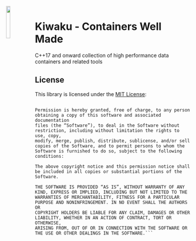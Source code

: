 <img src="https://github.com/jfalcou/kiwaku/raw/develop/doc/_static/logo.png" alt="" data-canonical-src="https://github.com/jfalcou/eve/kiwaku/develop/doc/_static/logo.png" align="left"  width="15%" height="15%" />

# Kiwaku - Containers Well Made

C++17 and onward collection of high performance data containers and related tools


## License

This library is licensed under the [MIT License](http://opensource.org/licenses/MIT):

```Copyright (c) 2020 Joel FALCOU

Permission is hereby granted, free of charge, to any person obtaining a copy of this software and associated documentation
files (the “Software”), to deal in the Software without restriction, including without limitation the rights to use, copy,
modify, merge, publish, distribute, sublicense, and/or sell copies of the Software, and to permit persons to whom the
Software is furnished to do so, subject to the following conditions:

The above copyright notice and this permission notice shall be included in all copies or substantial portions of the
Software.

THE SOFTWARE IS PROVIDED “AS IS”, WITHOUT WARRANTY OF ANY KIND, EXPRESS OR IMPLIED, INCLUDING BUT NOT LIMITED TO THE
WARRANTIES OF MERCHANTABILITY, FITNESS FOR A PARTICULAR PURPOSE AND NONINFRINGEMENT. IN NO EVENT SHALL THE AUTHORS OR
COPYRIGHT HOLDERS BE LIABLE FOR ANY CLAIM, DAMAGES OR OTHER LIABILITY, WHETHER IN AN ACTION OF CONTRACT, TORT OR OTHERWISE,
ARISING FROM, OUT OF OR IN CONNECTION WITH THE SOFTWARE OR THE USE OR OTHER DEALINGS IN THE SOFTWARE.```

